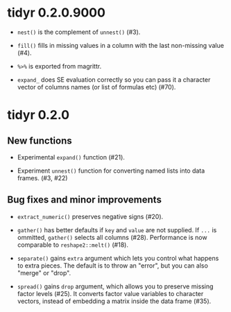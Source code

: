 # tidyr 0.2.0.9000

* `nest()` is the complement of `unnest()` (#3).

* `fill()` fills in missing values in a column with the last non-missing 
  value (#4).

* `%>%` is exported from magrittr.

* `expand_` does SE evaluation correctly so you can pass it a character vector
  of columns names (or list of formulas etc) (#70).

# tidyr 0.2.0

## New functions

* Experimental `expand()` function (#21).

* Experiment `unnest()` function for converting named lists into
  data frames. (#3, #22)

## Bug fixes and minor improvements

* `extract_numeric()` preserves negative signs (#20).

* `gather()` has better defaults if `key` and `value` are not supplied.
  If `...` is ommitted, `gather()` selects all columns (#28). Performance
  is now comparable to `reshape2::melt()` (#18).

* `separate()` gains `extra` argument which lets you control what happens
  to extra pieces. The default is to throw an "error", but you can also
  "merge" or "drop".

* `spread()` gains `drop` argument, which allows you to preserve missing
  factor levels (#25). It converts factor value variables to character vectors, 
  instead of embedding a matrix inside the data frame (#35).

